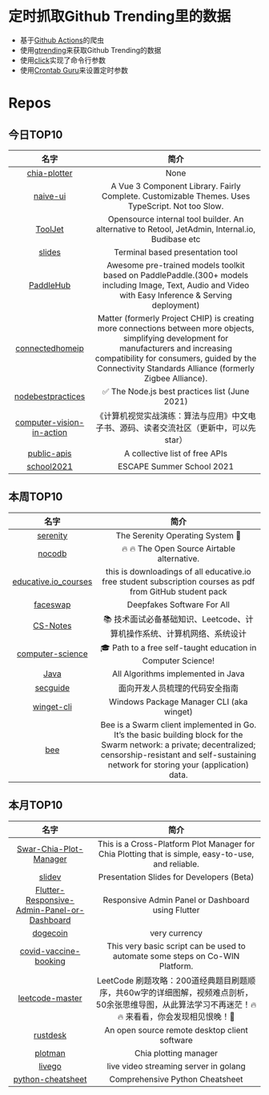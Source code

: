 # 定时抓取Github Trending里的数据
* 基于[Github Actions](https://docs.github.com/en/actions)的爬虫
* 使用[gtrending](https://github.com/hedythedev/gtrending)来获取Github Trending的数据
* 使用[click](https://github.com/pallets/click)实现了命令行参数
* 使用[Crontab Guru](https://crontab.guru/)来设置定时参数

# Repos
## 今日TOP10 
<!-- START OF DAILY_TOP10_REPOS -->
| 名字 | 简介 |
| :----: | :----: |
| [chia-plotter](https://github.com/madMAx43v3r/chia-plotter) | None |
| [naive-ui](https://github.com/TuSimple/naive-ui) | A Vue 3 Component Library. Fairly Complete. Customizable Themes. Uses TypeScript. Not too Slow. |
| [ToolJet](https://github.com/ToolJet/ToolJet) | Opensource internal tool builder. An alternative to Retool, JetAdmin, Internal.io, Budibase etc |
| [slides](https://github.com/maaslalani/slides) | Terminal based presentation tool |
| [PaddleHub](https://github.com/PaddlePaddle/PaddleHub) | Awesome pre-trained models toolkit based on PaddlePaddle.(300+ models including Image, Text, Audio and Video with Easy Inference & Serving deployment) |
| [connectedhomeip](https://github.com/project-chip/connectedhomeip) | Matter (formerly Project CHIP) is creating more connections between more objects, simplifying development for manufacturers and increasing compatibility for consumers, guided by the Connectivity Standards Alliance (formerly Zigbee Alliance). |
| [nodebestpractices](https://github.com/goldbergyoni/nodebestpractices) | ✅ The Node.js best practices list (June 2021) |
| [computer-vision-in-action](https://github.com/Charmve/computer-vision-in-action) | 《计算机视觉实战演练：算法与应用》中文电子书、源码、读者交流社区（更新中，可以先 star） |
| [public-apis](https://github.com/public-apis/public-apis) | A collective list of free APIs |
| [school2021](https://github.com/escape2020/school2021) | ESCAPE Summer School 2021 |
<!-- END OF DAILY_TOP10_REPOS -->

## 本周TOP10
<!-- START OF WEEKLY_TOP10_REPOS -->
| 名字 | 简介 |
| :----: | :----: |
| [serenity](https://github.com/SerenityOS/serenity) | The Serenity Operating System 🐞 |
| [nocodb](https://github.com/nocodb/nocodb) | 🔥 🔥 The Open Source Airtable alternative. |
| [educative.io_courses](https://github.com/merry75/educative.io_courses) | this is downloadings of all educative.io free student subscription courses as pdf from GitHub student pack |
| [faceswap](https://github.com/deepfakes/faceswap) | Deepfakes Software For All |
| [CS-Notes](https://github.com/CyC2018/CS-Notes) | 📚 技术面试必备基础知识、Leetcode、计算机操作系统、计算机网络、系统设计 |
| [computer-science](https://github.com/ossu/computer-science) | 🎓 Path to a free self-taught education in Computer Science! |
| [Java](https://github.com/TheAlgorithms/Java) | All Algorithms implemented in Java |
| [secguide](https://github.com/Tencent/secguide) | 面向开发人员梳理的代码安全指南 |
| [winget-cli](https://github.com/microsoft/winget-cli) | Windows Package Manager CLI (aka winget) |
| [bee](https://github.com/ethersphere/bee) | Bee is a Swarm client implemented in Go. It’s the basic building block for the Swarm network: a private; decentralized; censorship-resistant and self-sustaining network for storing your (application) data. |
<!-- END OF WEEKLY_TOP10_REPOS -->

## 本月TOP10
<!-- START OF MONTHLY_TOP10_REPOS -->
| 名字 | 简介 |
| :----: | :----: |
| [Swar-Chia-Plot-Manager](https://github.com/swar/Swar-Chia-Plot-Manager) | This is a Cross-Platform Plot Manager for Chia Plotting that is simple, easy-to-use, and reliable. |
| [slidev](https://github.com/slidevjs/slidev) | Presentation Slides for Developers (Beta) |
| [Flutter-Responsive-Admin-Panel-or-Dashboard](https://github.com/abuanwar072/Flutter-Responsive-Admin-Panel-or-Dashboard) | Responsive Admin Panel or Dashboard using Flutter |
| [dogecoin](https://github.com/dogecoin/dogecoin) | very currency |
| [covid-vaccine-booking](https://github.com/pallupz/covid-vaccine-booking) | This very basic script can be used to automate some steps on Co-WIN Platform. |
| [leetcode-master](https://github.com/youngyangyang04/leetcode-master) | LeetCode 刷题攻略：200道经典题目刷题顺序，共60w字的详细图解，视频难点剖析，50余张思维导图，从此算法学习不再迷茫！🔥🔥 来看看，你会发现相见恨晚！🚀 |
| [rustdesk](https://github.com/rustdesk/rustdesk) | An open source remote desktop client software |
| [plotman](https://github.com/ericaltendorf/plotman) | Chia plotting manager |
| [livego](https://github.com/gwuhaolin/livego) | live video streaming server in golang |
| [python-cheatsheet](https://github.com/gto76/python-cheatsheet) | Comprehensive Python Cheatsheet |
<!-- END OF MONTHLY_TOP10_REPOS -->
